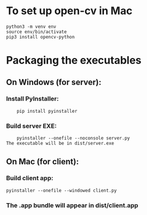 # To set up open-cv in Mac
    python3 -m venv env
    source env/bin/activate
    pip3 install opencv-python

# Packaging the executables
## On Windows (for server):
### Install PyInstaller:
        pip install pyinstaller
### Build server EXE:
        pyinstaller --onefile --noconsole server.py
    The executable will be in dist/server.exe
## On Mac (for client):
### Build client app:
    pyinstaller --onefile --windowed client.py
### The .app bundle will appear in dist/client.app
